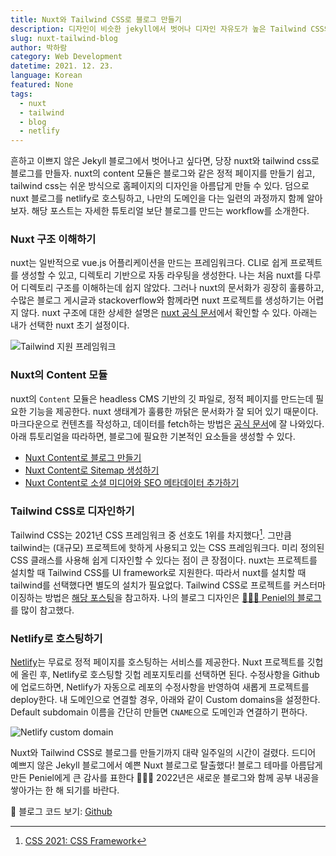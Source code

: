 ```yaml
---
title: Nuxt와 Tailwind CSS로 블로그 만들기
description: 디자인이 비슷한 jekyll에서 벗어나 디자인 자유도가 높은 Tailwind CSS와 Nuxt로 더 이쁜 블로그를 만들어보자.
slug: nuxt-tailwind-blog
author: 박하람
category: Web Development
datetime: 2021. 12. 23.
language: Korean
featured: None
tags:
  - nuxt
  - tailwind
  - blog
  - netlify
---
```


흔하고 이쁘지 않은 Jekyll 블로그에서 벗어나고 싶다면, 당장 nuxt와 tailwind css로 블로그를 만들자. nuxt의 content 모듈은 블로그와 같은 정적 페이지를 만들기 쉽고, tailwind css는 쉬운 방식으로 홈페이지의 디자인을 아름답게 만들 수 있다. 덤으로 nuxt 블로그를 netlify로 호스팅하고, 나만의 도메인을 다는 일련의 과정까지 함께 알아보자. 해당 포스트는 자세한 튜토리얼 보단 블로그를 만드는 workflow를 소개한다.

### Nuxt 구조 이해하기

nuxt는 일반적으로 vue.js 어플리케이션을 만드는 프레임워크다. CLI로 쉽게 프로젝트를 생성할 수 있고, 디렉토리 기반으로 자동 라우팅을 생성한다. 나는 처음 nuxt를 다루어 디렉토리 구조를 이해하는데 쉽지 않았다. 그러나 nuxt의 문서화가 굉장히 훌륭하고, 수많은 블로그 게시글과 stackoverflow와 함께라면 nuxt 프로젝트를 생성하기는 어렵지 않다. nuxt 구조에 대한 상세한 설명은 [nuxt 공식 문서](https://nuxtjs.org/docs/get-started/directory-structure)에서 확인할 수 있다. 아래는 내가 선택한 nuxt 초기 설정이다.

![Tailwind 지원 프레임워크](/nuxt-tailwind-blog/nuxt-installation.png)

### Nuxt의 Content 모듈

nuxt의 `Content` 모듈은 headless CMS 기반의 깃 파일로, 정적 페이지를 만드는데 필요한 기능을 제공한다. nuxt 생태계가 훌륭한 까닭은 문서화가 잘 되어 있기 때문이다. 마크다운으로 컨텐츠를 작성하고, 데이터를 fetch하는 방법은 [공식 문서](https://content.nuxtjs.org/)에 잘 나와있다. 아래 튜토리얼을 따라하면, 블로그에 필요한 기본적인 요소들을 생성할 수 있다.

- [Nuxt Content로 블로그 만들기](https://nuxtjs.org/tutorials/creating-blog-with-nuxt-content/)
- [Nuxt Content로 Sitemap 생성하기](https://redfern.dev/articles/adding-a-sitemap-using-nuxt-content/)
- [Nuxt Content로 소셜 미디어와 SEO 메타데이터 추가하기](https://redfern.dev/articles/adding-social-media-seo-meta-data-using-nuxt-content/)

### Tailwind CSS로 디자인하기

Tailwind CSS는 2021년 CSS 프레임워크 중 선호도 1위를 차지했다[^1]. 그만큼 tailwind는 (대규모) 프로젝트에 핫하게 사용되고 있는 CSS 프레임워크다. 미리 정의된 CSS 클래스를 사용해 쉽게 디자인할 수 있다는 점이 큰 장점이다. nuxt는 프로젝트를 설치할 때 Tailwind CSS를 UI framework로 지원한다. 따라서 nuxt를 설치할 때 tailwind를 선택했다면 별도의 설치가 필요없다. Tailwind CSS로 프로젝트를 커스터마이징하는 방법은 [해당 포스팅](https://www.blog.penielcho.com/tailwind-on-nuxt)을 참고하자. 나의 블로그 디자인은 [🧑🏻‍💻 Peniel의 블로그](https://www.blog.penielcho.com)를 많이 참고했다.

### Netlify로 호스팅하기

[Netlify](https://www.netlify.com/)는 무료로 정적 페이지를 호스팅하는 서비스를 제공한다. Nuxt 프로젝트를 깃헙에 올린 후, Netlify로 호스팅할 깃헙 레포지토리를 선택하면 된다. 수정사항을 Github에 업로드하면, Netlify가 자동으로 레포의 수정사항을 반영하여 새롭게 프로젝트를 deploy한다. 내 도메인으로 연결할 경우, 아래와 같이 Custom domains을 설정한다. Default subdomain 이름을 간단히 만들면 `CNAME`으로 도메인과 연결하기 편하다.

![Netlify custom domain](/nuxt-tailwind-blog/netlify-domains.png)

Nuxt와 Tailwind CSS로 블로그를 만들기까지 대략 일주일의 시간이 걸렸다. 드디어 예쁘지 않은 Jekyll 블로그에서 예쁜 Nuxt 블로그로 탈출했다! 블로그 테마를 아름답게 만든 Peniel에게 큰 감사를 표한다 🙇🏻‍♀️ 2022년은 새로운 블로그와 함께 공부 내공을 쌓아가는 한 해 되기를 바란다.

<div class="note">

👀 블로그 코드 보기: [Github](https://github.com/givemetarte/blog)

</div>

[^1]: [CSS 2021: CSS Framework](https://2021.stateofcss.com/ko-KR/technologies/css-frameworks)
